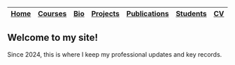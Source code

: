 |[Home](https://etuyishimire.github.io)|[Courses](https://etuyishimire.github.io/Courses)|[Bio](https://etuyishimire.github.io/Bio)|[Projects](https://etuyishimire.github.io/Projects)|[Publications](https://etuyishimire.github.io/Publications)|[Students](https://etuyishimire.github.io/Students)|[CV](https://etuyishimire.github.io/CV)|[Activities](https://etuyishimire.github.io/Activities)|
 | --- | --- | --- | --- | --- | --- | --- | --- | 
  
## Welcome to my  site!
Since 2024, this is where I keep my professional updates and key records.


 

